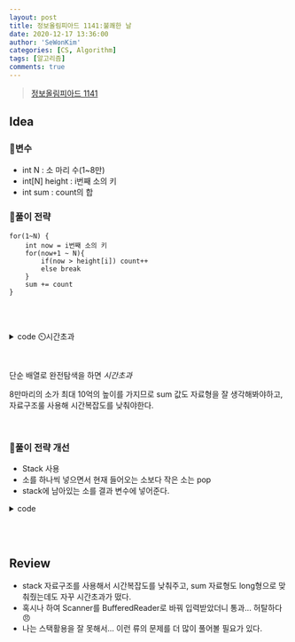 ```yaml
---
layout: post
title: 정보올림피아드 1141:불쾌한 날
date: 2020-12-17 13:36:00
author: 'SeWonKim'
categories: [CS, Algorithm]
tags: [알고리즘]
comments: true
---
```


> [정보올림피아드 1141](http://www.jungol.co.kr/bbs/board.php?bo_table=pbank&wr_id=421&sca=3020)

## Idea

### 🥚변수

- int N : 소 마리 수(1~8만)
- int[N] height : i번째 소의 키
- int sum : count의 합

### 🍳풀이 전략

```
for(1~N) {
    int now = i번째 소의 키
    for(now+1 ~ N){
        if(now > height[i]) count++
        else break
    }
    sum += count
}
```

&nbsp;  
&nbsp;


<details>
<summary>code ⏲️시간초과</summary>
<div markdown="1">

```java
import java.util.Scanner;

public class Main {

	public static void main(String[] args) throws Exception {
		Scanner sc = new Scanner(System.in);
		int N = sc.nextInt();
		int[] height = new int[N];
		for (int i = 0; i < N; i++) {
			height[i] = sc.nextInt();
		}
		
		int sum = 0;
		for (int i = 0; i < N; i++) {
			int now = height[i];
			int cnt = 0;
			for (int j = i+1; j < N; j++) {
				if(now > height[j])	cnt++;
				else break;
			}
			sum += cnt;
		}
		
		System.out.println(sum);
		sc.close();
	}
}
```

</div>
</details>

&nbsp;  

단순 배열로 완전탐색을 하면 *시간초과*

8만마리의 소가 최대 10억의 높이를 가지므로 sum 값도 자료형을 잘 생각해봐야하고, 자료구조룰 사용해 시간복잡도를 낮춰야한다.

&nbsp;

### 🍳풀이 전략 개선

- Stack 사용
- 소를 하나씩 넣으면서 현재 들어오는 소보다 작은 소는 pop
- stack에 남아있는 소를 결과 변수에 넣어준다.


<details>
<summary>code</summary>
<div markdown="1">

```java
import java.io.BufferedReader;
import java.io.InputStreamReader;
import java.util.Stack;

public class Main {

	public static void main(String[] args) throws Exception {
		BufferedReader br = new BufferedReader(new InputStreamReader(System.in));
		int N = Integer.parseInt(br.readLine());
		int size = 0;
		long sum = 0;
		Stack<Integer> stack = new Stack<Integer>();

		for (int i = 0; i < N; i++) {
			int cow =  Integer.parseInt(br.readLine());
			while (!stack.isEmpty() && stack.peek() <= cow) {
				stack.pop();
				size--;
			}
			sum += size;
			stack.add(cow);
			size++;
		}

		System.out.println(sum);
	}
}
```

</div>
</details>

&nbsp;  
&nbsp;


## Review

- stack 자료구조를 사용해서 시간복잡도를 낮춰주고, sum 자료형도 long형으로 맞춰줬는데도 자꾸 시간초과가 떴다.
- 혹시나 하여 Scanner를 BufferedReader로 바꿔 입력받았더니 통과... 허탈하다😠
- 나는 스택활용을 잘 못해서... 이런 류의 문제를 더 많이 풀어볼 필요가 있다.

&nbsp;  
&nbsp;
